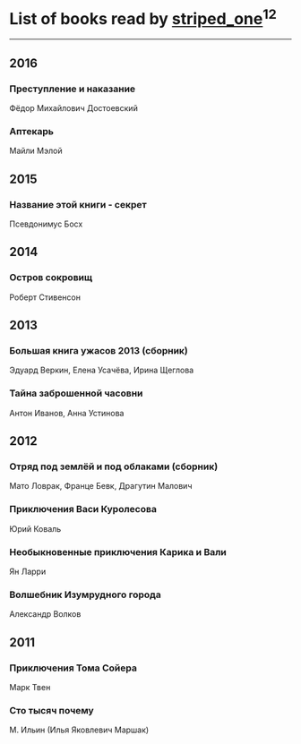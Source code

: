 # List of books read by [striped_one](http://vk.com/id249815548)<sup>12</sup>
---

## 2016

### Преступление и наказание
Фёдор Михайлович Достоевский


### Аптекарь
Майли Мэлой



## 2015

### Название этой книги - секрет
Псевдонимус Босх



## 2014

### Остров сокровищ
Роберт Стивенсон



## 2013

### Большая книга ужасов 2013 (сборник)
Эдуард Веркин, Елена Усачёва, Ирина Щеглова


### Тайна заброшенной часовни
Антон Иванов, Анна Устинова



## 2012

### Отряд под землёй и под облаками (сборник)
Мато Ловрак, Франце Бевк, Драгутин Малович


### Приключения Васи Куролесова
Юрий Коваль


### Необыкновенные приключения Карика и Вали
Ян Ларри


### Волшебник Изумрудного города
Александр Волков



## 2011

### Приключения Тома Сойера
Марк Твен


### Сто тысяч почему
М. Ильин (Илья Яковлевич Маршак)



